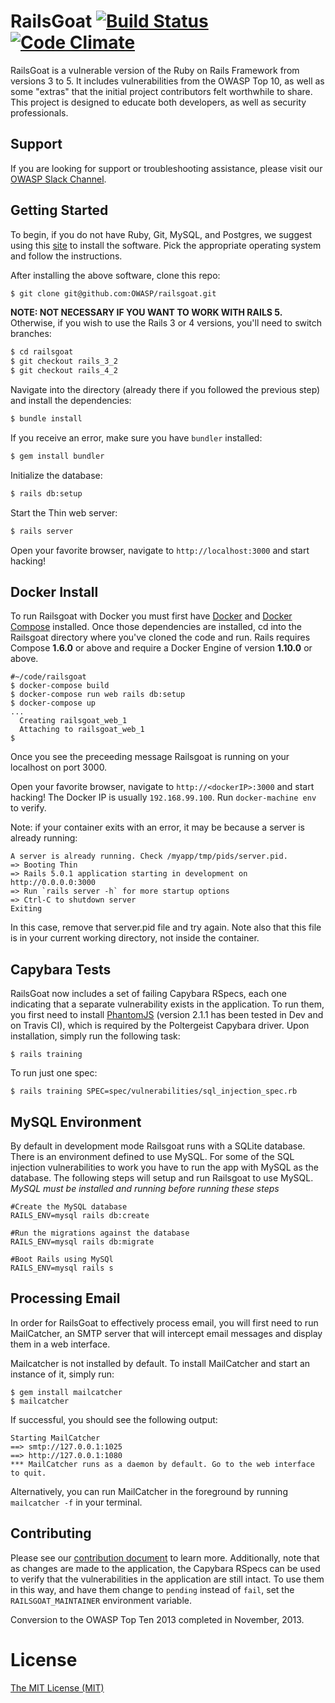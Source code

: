 # RailsGoat [![Build Status](https://api.travis-ci.org/OWASP/railsgoat.png?branch=master)](https://travis-ci.org/OWASP/railsgoat) [![Code Climate](https://codeclimate.com/github/OWASP/railsgoat.png)](https://codeclimate.com/github/OWASP/railsgoat) 

RailsGoat is a vulnerable version of the Ruby on Rails Framework from versions 3 to 5. It includes vulnerabilities from the OWASP Top 10, as well as some "extras" that the initial project contributors felt worthwhile to share. This project is designed to educate both developers, as well as security professionals.

## Support

If you are looking for support or troubleshooting assistance, please visit our [OWASP Slack Channel](https://owasp.slack.com/messages/project-railsgoat/).

## Getting Started

To begin, if you do not have Ruby, Git, MySQL, and Postgres, we suggest
using this [site](https://gorails.com/setup) to install the software.
Pick the appropriate operating system and follow the instructions.

After installing the above software, clone this repo:

```bash
$ git clone git@github.com:OWASP/railsgoat.git
```

**NOTE: NOT NECESSARY IF YOU WANT TO WORK WITH RAILS 5.** Otherwise, if you wish to use the Rails 3 or 4 versions, you'll need to switch branches:

```bash
$ cd railsgoat
$ git checkout rails_3_2
$ git checkout rails_4_2
```

Navigate into the directory (already there if you followed the previous step) and install the dependencies:

```bash
$ bundle install
```

If you receive an error, make sure you have `bundler` installed:

```bash
$ gem install bundler
```

Initialize the database:

```bash
$ rails db:setup
```

Start the Thin web server:

```bash
$ rails server
```

Open your favorite browser, navigate to `http://localhost:3000` and start hacking!

## Docker Install
To run Railsgoat with Docker you must first have [Docker](https://docs.docker.com/engine/installation/) and [Docker Compose](https://docs.docker.com/compose/install/) installed. Once those dependencies are installed, cd into the Railsgoat directory where you've cloned the code and run. Rails requires Compose **1.6.0** or above and require a Docker Engine of version **1.10.0** or above.

```
#~/code/railsgoat
$ docker-compose build
$ docker-compose run web rails db:setup
$ docker-compose up
...
  Creating railsgoat_web_1
  Attaching to railsgoat_web_1
$
```
Once you see the preceeding message Railsgoat is running on your localhost on port 3000.

Open your favorite browser, navigate to `http://<dockerIP>:3000` and start hacking! The Docker IP is usually `192.168.99.100`. Run `docker-machine env` to verify.

Note: if your container exits with an error, it may be because a server is already running:
```
A server is already running. Check /myapp/tmp/pids/server.pid.
=> Booting Thin
=> Rails 5.0.1 application starting in development on
http://0.0.0.0:3000
=> Run `rails server -h` for more startup options
=> Ctrl-C to shutdown server
Exiting
```
In this case, remove that server.pid file and try again. Note also that this file is in your current working directory, not inside the container.

## Capybara Tests

RailsGoat now includes a set of failing Capybara RSpecs, each one indicating that a separate vulnerability exists in the application. To run them, you first need to install [PhantomJS](https://github.com/jonleighton/poltergeist#installing-phantomjs) (version 2.1.1 has been tested in Dev and on Travis CI), which is required by the Poltergeist Capybara driver. Upon installation, simply run the following task:

```
$ rails training
```

To run just one spec:

```
$ rails training SPEC=spec/vulnerabilities/sql_injection_spec.rb
```

## MySQL Environment

By default in development mode Railsgoat runs with a SQLite database. There is an environment defined to use MySQL. For some of the SQL injection vulnerabilities to work you have to run the app with MySQL as the database. The following steps will setup and run Railsgoat to use MySQL. *MySQL must be installed and running before running these steps*

```
#Create the MySQL database
RAILS_ENV=mysql rails db:create

#Run the migrations against the database
RAILS_ENV=mysql rails db:migrate

#Boot Rails using MySQl
RAILS_ENV=mysql rails s
```

## Processing Email

In order for RailsGoat to effectively process email, you will first need to run MailCatcher, an SMTP server that will intercept email messages and display them in a web interface.

Mailcatcher is not installed by default. To install MailCatcher and start an instance of it, simply run:

```
$ gem install mailcatcher
$ mailcatcher
```

If successful, you should see the following output:

```
Starting MailCatcher
==> smtp://127.0.0.1:1025
==> http://127.0.0.1:1080
*** MailCatcher runs as a daemon by default. Go to the web interface to quit.
```

Alternatively, you can run MailCatcher in the foreground by running `mailcatcher -f` in your terminal.

## Contributing

Please see our [contribution document](./CONTRIBUTING.md) to learn more. Additionally, note that as changes are made to the application, the Capybara RSpecs can be used to verify that the vulnerabilities in the application are still intact. To use them in this way, and have them change to `pending` instead of `fail`, set the `RAILSGOAT_MAINTAINER` environment variable.

Conversion to the OWASP Top Ten 2013 completed in November, 2013.

# License

[The MIT License (MIT)](./LICENSE.md) 
